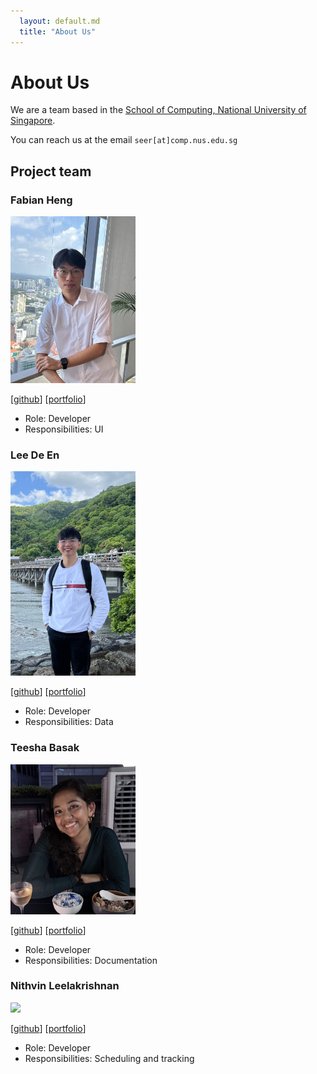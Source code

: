 ```yaml
---
  layout: default.md
  title: "About Us"
---
```


# About Us

We are a team based in the [School of Computing, National University of Singapore](http://www.comp.nus.edu.sg).

You can reach us at the email `seer[at]comp.nus.edu.sg`

## Project team

### Fabian Heng

<img src="images/fabianheng.png" width="200px">

[[github](http://github.com/FabianHeng)]
[[portfolio](team/fabianheng.md)]

* Role: Developer
* Responsibilities: UI

### Lee De En

<img src="images/leedeen01.png" width="200px">

[[github](http://github.com/leedeen01)]
[[portfolio](team/leedeen01.md)]

* Role: Developer
* Responsibilities: Data

### Teesha Basak

<img src="images/teesha902.png" width="200px">

[[github](http://github.com/teesha902)]
[[portfolio](team/teesha902.md)]

* Role: Developer
* Responsibilities: Documentation

### Nithvin Leelakrishnan

<img src="images/nightlyaffair.png" width="200px">

[[github](http://github.com/nightlyaffair)]
[[portfolio](team/nightlyaffair.md)]

* Role: Developer
* Responsibilities: Scheduling and tracking
